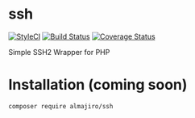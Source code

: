 # ssh
[![StyleCI](https://github.styleci.io/repos/279272949/shield?branch=master)](https://github.styleci.io/repos/279272949?branch=master)
[![Build Status](https://travis-ci.org/almajiro/ssh.svg?branch=master)](https://travis-ci.org/almajiro/ssh)
[![Coverage Status](https://coveralls.io/repos/github/almajiro/ssh/badge.svg?branch=master)](https://coveralls.io/github/almajiro/ssh?branch=master)

Simple SSH2 Wrapper for PHP

# Installation (coming soon)
```
composer require almajiro/ssh
```
